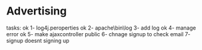 # Advertising
tasks:
ok	1- log4j.peroperties
ok	2- apache\bin\log
3- add log
ok	4- manage error
ok	5- make ajaxcontroller public
6- chnage signup to check email
7- signup doesnt signing up












